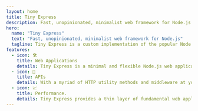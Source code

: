 ```yaml
---
layout: home
title: Tiny Express
description: Fast, unopinionated, minimalist web framework for Node.js
hero:
  name: "Tiny Express"
  text: "Fast, unopinionated, minimalist web framework for Node.js"
  tagline: Tiny Express is a custom implementation of the popular Node.js web application framework Express js.
features:
  - icon: 🛠️
    title: Web Applications
    details: Tiny Express is a minimal and flexible Node.js web application framework that provides a robust set of features for web applications.
  - icon: 🤖
    title: APIs
    details: With a myriad of HTTP utility methods and middleware at your disposal, creating a robust API is quick and easy.
  - icon: 📈
    title: Performance.
    details: Tiny Express provides a thin layer of fundamental web application features, without obscuring Node.js features that you know and love.
---
```

